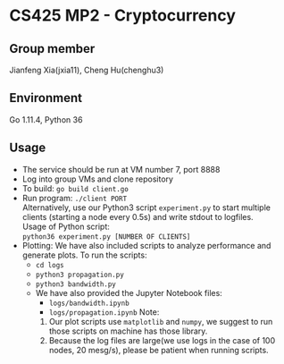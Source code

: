 # CS425 MP2 - Cryptocurrency

## Group member
Jianfeng Xia(jxia11), Cheng Hu(chenghu3)

## Environment
Go 1.11.4, Python 36

## Usage
* The service should be run at VM number 7, port 8888
* Log into group VMs and clone repository
* To build:
    `go build client.go`
* Run program:
    `./client PORT`  
  Alternatively, use our Python3 script `experiment.py` to start multiple clients (starting a node every 0.5s) and write stdout to logfiles.  
  Usage of Python script:  
    `python36 experiment.py [NUMBER OF CLIENTS]`
* Plotting:
    We have also included scripts to analyze performance and generate plots. To run the scripts: 
    * `cd logs`
    * `python3 propagation.py`
    * `python3 bandwidth.py`  
    * We have also provided the Jupyter Notebook files:
      * `logs/bandwidth.ipynb`
      * `logs/propagation.ipynb`
  	Note:
      1. Our plot scripts use `matplotlib` and `numpy`, we suggest to run those scripts on machine has those library.
      2. Because the log files are large(we use logs in the case of 100 nodes, 20 mesg/s), please be patient when running scripts.